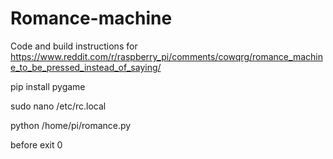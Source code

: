# Romance-machine
Code and build instructions for https://www.reddit.com/r/raspberry_pi/comments/cowqrg/romance_machine_to_be_pressed_instead_of_saying/

pip install pygame

sudo nano /etc/rc.local

python /home/pi/romance.py

before exit 0